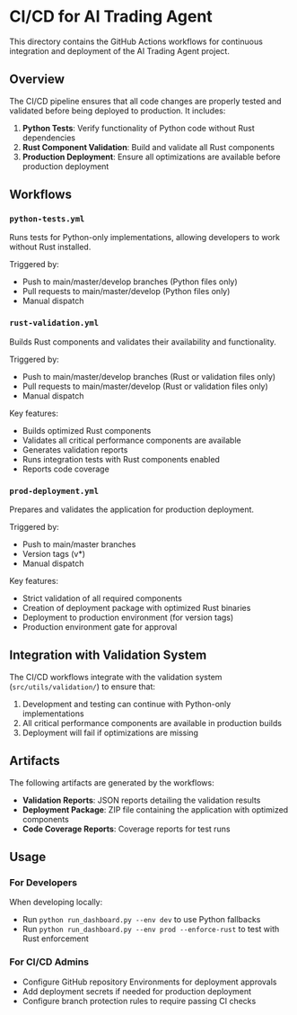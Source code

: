 # CI/CD for AI Trading Agent

This directory contains the GitHub Actions workflows for continuous integration and deployment of the AI Trading Agent project.

## Overview

The CI/CD pipeline ensures that all code changes are properly tested and validated before being deployed to production. It includes:

1. **Python Tests**: Verify functionality of Python code without Rust dependencies
2. **Rust Component Validation**: Build and validate all Rust components
3. **Production Deployment**: Ensure all optimizations are available before production deployment

## Workflows

### `python-tests.yml`

Runs tests for Python-only implementations, allowing developers to work without Rust installed.

Triggered by:
- Push to main/master/develop branches (Python files only)
- Pull requests to main/master/develop (Python files only)
- Manual dispatch

### `rust-validation.yml`

Builds Rust components and validates their availability and functionality.

Triggered by:
- Push to main/master/develop branches (Rust or validation files only)
- Pull requests to main/master/develop (Rust or validation files only)
- Manual dispatch

Key features:
- Builds optimized Rust components
- Validates all critical performance components are available
- Generates validation reports
- Runs integration tests with Rust components enabled
- Reports code coverage

### `prod-deployment.yml`

Prepares and validates the application for production deployment.

Triggered by:
- Push to main/master branches
- Version tags (v*)
- Manual dispatch

Key features:
- Strict validation of all required components
- Creation of deployment package with optimized Rust binaries
- Deployment to production environment (for version tags)
- Production environment gate for approval

## Integration with Validation System

The CI/CD workflows integrate with the validation system (`src/utils/validation/`) to ensure that:

1. Development and testing can continue with Python-only implementations
2. All critical performance components are available in production builds
3. Deployment will fail if optimizations are missing

## Artifacts

The following artifacts are generated by the workflows:

- **Validation Reports**: JSON reports detailing the validation results
- **Deployment Package**: ZIP file containing the application with optimized components
- **Code Coverage Reports**: Coverage reports for test runs

## Usage

### For Developers

When developing locally:
- Run `python run_dashboard.py --env dev` to use Python fallbacks
- Run `python run_dashboard.py --env prod --enforce-rust` to test with Rust enforcement

### For CI/CD Admins

- Configure GitHub repository Environments for deployment approvals
- Add deployment secrets if needed for production deployment
- Configure branch protection rules to require passing CI checks
